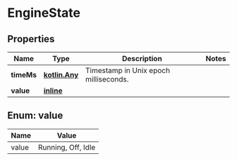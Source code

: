 
# EngineState

## Properties
Name | Type | Description | Notes
------------ | ------------- | ------------- | -------------
**timeMs** | [**kotlin.Any**](kotlin.Any.md) | Timestamp in Unix epoch milliseconds. | 
**value** | [**inline**](#ValueEnum) |  | 


<a name="ValueEnum"></a>
## Enum: value
Name | Value
---- | -----
value | Running, Off, Idle



